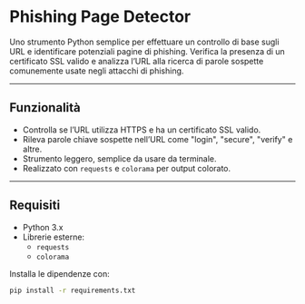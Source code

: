 # Phishing Page Detector

Uno strumento Python semplice per effettuare un controllo di base sugli URL e identificare potenziali pagine di phishing. Verifica la presenza di un certificato SSL valido e analizza l’URL alla ricerca di parole sospette comunemente usate negli attacchi di phishing.

---

## Funzionalità

- Controlla se l’URL utilizza HTTPS e ha un certificato SSL valido.
- Rileva parole chiave sospette nell’URL come "login", "secure", "verify" e altre.
- Strumento leggero, semplice da usare da terminale.
- Realizzato con `requests` e `colorama` per output colorato.

---

## Requisiti

- Python 3.x
- Librerie esterne:
  - `requests`
  - `colorama`

Installa le dipendenze con:

```bash
pip install -r requirements.txt
